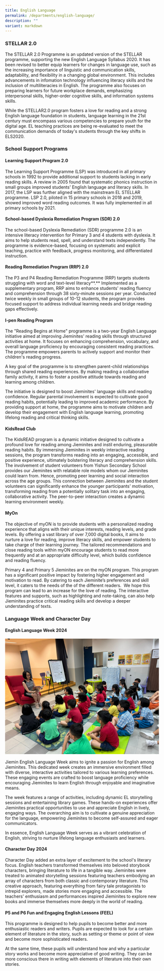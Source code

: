 ```yaml
---
title: English Language
permalink: /departments/english-language/
description: ""
variant: markdown
---
```

###   STELLAR 2.0

The STELLAR 2.0 Programme is an updated version of the STELLAR programme, supporting the new English Language Syllabus 2020. It has been revised to better equip learners for changes in language use, such as the increasing importance of linguistic and communication skills, adaptability, and flexibility in a changing global environment. This includes advancements in infomation technology influencing literacy skills and the inclusion of multiliteracies in English. The programme also focuses on preparing learners for future workplace demands, emphasizing interpersonal skills, higher-order cognitive skills, and information systems skills.

While the STELLAR2.0 program fosters a love for reading and a strong English language foundation in students, language learning in the 21st century must encompass various competencies to prepare youth for the digital age. EL teaching practices are being re-evaluated to meet the communication demands of today's students through the key shifts in ELS2020.


  

###   School Support Programs

#### Learning Support Program 2.0

The Learning Support Programme (LSP) was introduced in all primary schools in 1992 to provide additional support to students lacking in early reading skills. A review in 2005 found that systematic phonics instruction in small groups improved students' English language and literacy skills. In 2017, the LSP was further aligned with the mainstream EL STELLAR programme. LSP 2.0, piloted in 15 primary schools in 2018 and 2019, showed improved word reading outcomes. It was fully implemented in all primary schools by 2021.

  

#### School-based Dyslexia Remediation Program (SDR) 2.0


The school-based Dyslexia Remediation (SDR) programme 2.0 is an intensive literacy intervention for Primary 3 and 4 students with dyslexia. It aims to help students read, spell, and understand texts independently. The programme is evidence-based, focusing on systematic and explicit teaching, practice with feedback, progress monitoring, and differentiated instruction.

  
#### Reading Remediation Program (RRP) 2.0

    
The P3 and P4 Reading Remediation Programme (RRP) targets students struggling with word and text-level literacy**.** Implemented as a supplementary program, RRP aims to enhance students' reading fluency and comprehension through 38 sixty-minute sessions per year. Conducted twice weekly in small groups of 10-12 students, the program provides focused support to address individual learning needs and bridge reading gaps effectively.


#### I-pen Reading Program


The "Reading Begins at Home" programme is a two-year English Language initiative aimed at improving Jieminites' reading skills through structured activities at home. It focuses on enhancing comprehension, vocabulary, and overall language proficiency by encouraging consistent reading practices. The programme empowers parents to actively support and monitor their children's reading progress.

A key goal of the programme is to strengthen parent-child relationships through shared reading experiences. By making reading a collaborative family activity, it aims to foster a positive attitude towards reading and learning among children.

The initiative is designed to boost Jieminites' language skills and reading confidence. Regular parental involvement is expected to cultivate good reading habits, potentially leading to improved academic performance. By providing support at home, the programme aims to motivate children and develop their engagement with English language learning, promoting lifelong reading and critical thinking skills.



#### KidsRead Club



The KidsREAD program is a dynamic initiative designed to cultivate a profound love for reading among Jieminites and instil enduring, pleasurable reading habits. By immersing Jieminites in weekly interactive reading sessions, the program transforms reading into an engaging, accessible, and positive experience, ultimately bolstering literacy and comprehension skills. The involvement of student volunteers from Yishun Secondary School provides our Jieminites with relatable role models whom our Jieminites could learn from. Hence, promoting peer learning and social interaction across the age groups. This connection between Jieminites and the student volunteers can significantly enhance the younger participants' motivation, transforming reading from a potentially solitary task into an engaging, collaborative activity. The peer-to-peer interaction creates a dynamic learning environment weekly.


#### MyOn



The objective of myON is to provide students with a personalized reading experience that aligns with their unique interests, reading levels, and grade levels. By offering a vast library of over 7,000 digital books, it aims to nurture a love for reading, improve literacy skills, and empower students to take charge of their learning journey. The tailored recommendations and close reading tools within myON encourage students to read more frequently and at an appropriate difficulty level, which builds confidence and reading fluency.

Primary 4 and Primary 5 Jieminites are on the myON program. This program has a significant positive impact by fostering higher engagement and motivation to read. By catering to each Jieminite’s preferences and skill level, it caters to the needs of the of the different readers.  We hope this program can lead to an increase for the love of reading. The interactive features and supports, such as highlighting and note-taking, can also help Jieminites practice critical reading skills and develop a deeper understanding of texts.



###   Language Week and Character Day


#### English Language Week 2024

![Our VP, Ms Wong, reading to the pupils during recess.](/images/WhatsApp_Image_2024_11_08_at_11_26_04_AM.jpg)

Jiemin English Language Week aims to ignite a passion for English among Jieminites. This dedicated week creates an immersive environment filled with diverse, interactive activities tailored to various learning preferences. These engaging events are crafted to boost language proficiency while encouraging Jieminites to learn English through enjoyable and imaginative means.

The week features a range of activities, including dynamic EL storytelling sessions and entertaining library games. These hands-on experiences offer Jieminites practical opportunities to use and appreciate English in lively, engaging ways. The overarching aim is to cultivate a genuine appreciation for the language, empowering Jieminites to become self-assured and eager communicators.

In essence, English Language Week serves as a vibrant celebration of English, striving to nurture lifelong language enthusiasts and learners.


#### Character Day 2024



Character Day added an extra layer of excitement to the school's literary focus. English teachers transformed themselves into beloved storybook characters, bringing literature to life in a tangible way. Jieminites were treated to animated storytelling sessions featuring teachers embodying an array of characters from both classic and contemporary literature. This creative approach, featuring everything from fairy tale protagonists to intrepid explorers, made stories more engaging and accessible. The teachers' enthusiasm and performances inspired Jieminites to explore new books and immerse themselves more deeply in the world of reading.


#### P5 and P6 Fun and Engaging English Lessons (FEEL)

This programme is designed to help pupils to become better and more enthusiastic readers and writers. Pupils are expected to look for a certain element of literature in the story, such as setting or theme or point of view and become more sophisticated readers.

  

At the same time, these pupils will understand how and why a particular story works and become more appreciative of good writing. They can be more conscious there in writing with elements of literature into their own stories.